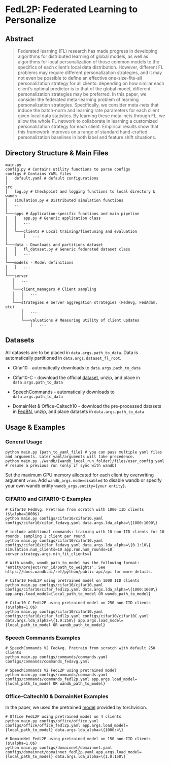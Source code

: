 # FedL2P: Federated Learning to Personalize

## Abstract
> Federated learning (FL) research has made progress in developing algorithms for distributed learning of global models, as well as algorithms for local personalization of those common models to the specifics of each client’s local data distribution. However, different FL problems may require different personalization strategies, and it may not even be possible to define an effective one-size-fits-all personalization strategy for all clients: depending on how similar each client’s optimal predictor is to that of the global model, different personalization strategies may be preferred. In this paper, we consider the federated meta-learning problem of learning personalization strategies. Specifically, we consider meta-nets that induce the batch-norm and learning rate parameters for each client given local data statistics. By learning these meta-nets through FL, we allow the whole FL network to collaborate in learning a customized personalization strategy for each client. Empirical results show that this framework improves on a range of standard hand-crafted personalization baselines in both label and feature shift situations.

## Directory Structure \& Main Files

```
main.py
config.py # Contains utility functions to parse configs
configs # Contains YAML files
|   default.yaml # default configurations
│
src
│   log.py # Checkpoint and logging functions to local directory & wandb
│   simulation.py # Distributed simulation functions 
│   ...
│
└───apps # Application-specific functions and main pipeline
│   │   app.py # Generic application class
│   │   ...
│   │
│   └───clients # Local training/finetuning and evaluation
│       │   ...
│   
└───data - Downloads and partitions dataset
│   │   fl_dataset.py # Generic federated dataset class
│   │   ...
│
└───models - Model definitions
│   │   ...
│
└───server
   │   ...
   │
   └───client_managers # Client sampling
   │   │   ...
   │   │
   └───strategies # Server aggregation strategies (FedAvg, FedAdam, etc)
       │   ...
       │   
       └───valuations # Measuring utility of client updates
           │   ...
```

## Datasets

All datasets are to be placed in `data.args.path_to_data`. Data is automatically partitioned in `data.args.dataset_fl_root`.

- Cifar10 - automatically downloads to `data.args.path_to_data`

- Cifar10-C - download the official [dataset](https://zenodo.org/record/2535967), unzip, and place in `data.args.path_to_data`

- SpeechCommands - automatically downloads to `data.args.path_to_data`

- DomainNet & Office-Caltech10 - download the pre-processed datasets in [FedBN](https://github.com/med-air/FedBN), unzip, and place datasets in `data.args.path_to_data`

## Usage & Examples

### General Usage

```
python main.py {path_to_yaml_file} # you can pass multiple yaml files and arguments. Later yaml/arguments will take precedence.
python main.py ./wandb/{wandb_local_run_folder}/files/user_config.yaml # resume a previous run (only if sync with wandb)
```

Set the maximum GPU memory allocated for each client by overwriting argument `vram`. Add `wandb_args.mode=disabled` to disable wandb or specify your own wandb entity `wandb_args.entity={your entity}`.

### CIFAR10 and CIFAR10-C Examples

```
# Cifar10 FedAvg. Pretrain from scratch with 1000 IID clients ($\alpha=1000$)
python main.py configs/cifar10/cifar10.yaml configs/cifar10/cifar_fedavg.yaml data.args.lda_alpha=\{1000:1000\} 

# include additional commands: training with 10 non-IID clients for 10 rounds, sampling 1 client per round.
python main.py configs/cifar10/cifar10.yaml configs/cifar10/cifar_fedavg.yaml data.args.lda_alpha=\{0.1:10\} simulation.num_clients=10 app.run.num_rounds=10 server.strategy.args.min_fit_clients=1

# With wandb, wandb_path_to_model has the following format: 'entity/project/run_id/path_to_weights'. See https://docs.wandb.ai/ref/python/public-api/api for more details.

# Cifar10 FedL2P using pretrained model on 1000 IID clients
python main.py configs/cifar10/cifar10.yaml configs/cifar10/cifar_fedl2p.yaml data.args.lda_alpha=\{1000:1000\} app.args.load_model={local_path_to_model OR wandb_path_to_model}

# Cifar10-C FedL2P using pretrained model on 250 non-IID clients ($\alpha=1.0$)
python main.py configs/cifar10/cifar10.yaml configs/cifar10/cifar_fedl2p.yaml configs/cifar10/cifar10C.yaml data.args.lda_alpha=\{1.0:250\} app.args.load_model={local_path_to_model OR wandb_path_to_model}
```

### Speech Commands Examples
```
# SpeechCommands V2 FedAvg. Pretrain from scratch with default 250 clients
python main.py configs/commands/commands.yaml configs/commands/commands_fedavg.yaml 

# SpeechCommands V2 FedL2P using pretrained model 
python main.py configs/commands/commands.yaml configs/commands/commands_fedl2p.yaml app.args.load_model={local_path_to_model OR wandb_path_to_model}
```

### Office-Caltech10 & DomainNet Examples

In the paper, we used the pretrained [model](https://download.pytorch.org/models/resnet18-f37072fd.pth) provided by torchvision.

```
# Office FedL2P using pretrained model on 4 clients
python main.py configs/office/office.yaml configs/office/office_fedl2p.yaml app.args.load_model={local_path_to_model} data.args.lda_alpha=\{1000:4\}

# DomainNet FedL2P using pretrained model on 150 non-IID clients ($\alpha=1.0$) 
python main.py configs/domainnet/domainnet.yaml configs/domainnet/domainnet_fedl2p.yaml app.args.load_model={local_path_to_model} data.args.lda_alpha=\{1.0:150\}
``` 